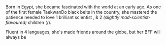# <PersonBubble name=amira /> <Bulbulian />

Born in Egypt, she became fascinated with the world at an early age.
As one of the first female TaekwanDo black belts in the country,
she mastered the patience needed to love 1 brilliant scientist <PersonBubble class=i name=roger />,
& 2 *(slightly mad-scientist-flavoured)* children
(<PersonBubble name=marc class=i />/<PersonBubble name=chris class=i />).

Fluent in 4 languages, she's made friends around the globe, but her BFF will always be <PersonBubble name=ben class=i />

<style scoped>
  .i { @apply h-[1.4em] w-[1.4em] }
</style>
